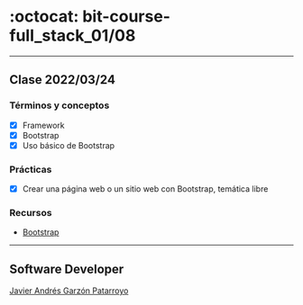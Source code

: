 # :octocat: bit-course-full_stack_01/08
- - -
## Clase 2022/03/24
### Términos y conceptos
* [x] Framework
* [x] Bootstrap
* [x] Uso básico de Bootstrap
### Prácticas
* [x] Crear una página web o un sitio web con Bootstrap, temática libre
### Recursos
* [Bootstrap](https://getbootstrap.com/)
- - -
## Software Developer
[Javier Andrés Garzón Patarroyo](https://javierandres.dev)
